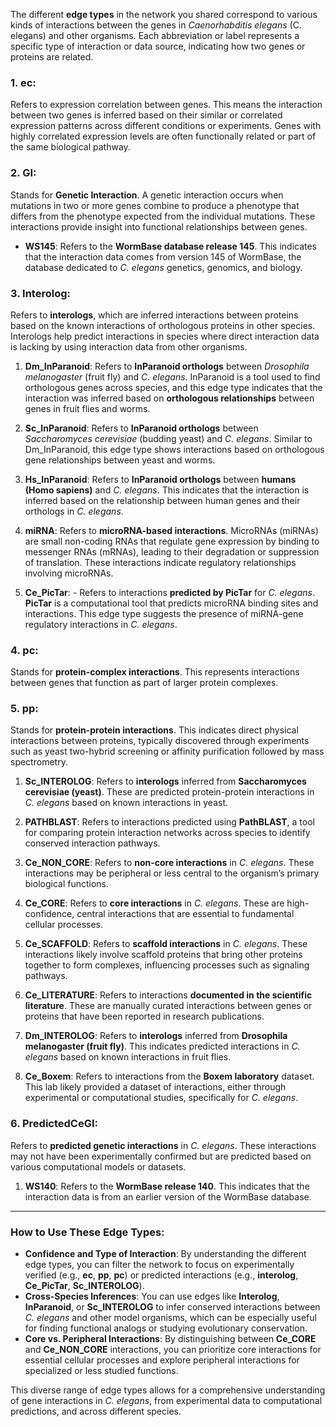 
The different **edge types** in the network you shared correspond to various kinds of interactions between the genes in *Caenorhabditis elegans* (C. elegans) and other organisms. Each abbreviation or label represents a specific type of interaction or data source, indicating how two genes or proteins are related. 


### 1. **ec**:
Refers to expression correlation between genes. This means the interaction between two genes is inferred based on their similar or correlated expression patterns across different conditions or experiments. Genes with highly correlated expression levels are often functionally related or part of the same biological pathway.

### 2. **GI**:
Stands for **Genetic Interaction**. A genetic interaction occurs when mutations in two or more genes combine to produce a phenotype that differs from the phenotype expected from the individual mutations. These interactions provide insight into functional relationships between genes.

  - **WS145**:
  Refers to the **WormBase database release 145**. This indicates that the interaction data comes from version 145 of WormBase, the database dedicated to *C. elegans* genetics, genomics, and biology.

### 3. **Interolog**:
Refers to **interologs**, which are inferred interactions between proteins based on the known interactions of orthologous proteins in other species. Interologs help predict interactions in species where direct interaction data is lacking by using interaction data from other organisms.
  
  1. **Dm_InParanoid**:
  Refers to **InParanoid orthologs** between *Drosophila melanogaster* (fruit fly) and *C. elegans*. InParanoid is a tool used to find orthologous genes across species, and this edge type indicates that the interaction was inferred based on **orthologous relationships** between genes in fruit flies and worms.

  2. **Sc_InParanoid**:
  Refers to **InParanoid orthologs** between *Saccharomyces cerevisiae* (budding yeast) and *C. elegans*. Similar to Dm_InParanoid, this edge type shows interactions based on orthologous gene relationships between yeast and worms.

  3. **Hs_InParanoid**:
  Refers to **InParanoid orthologs** between **humans (Homo sapiens)** and *C. elegans*. This indicates that the interaction is inferred based on the relationship between human genes and their orthologs in *C. elegans*.

  4. **miRNA**:
  Refers to **microRNA-based interactions**. MicroRNAs (miRNAs) are small non-coding RNAs that regulate gene expression by binding to messenger RNAs (mRNAs), leading to their degradation or suppression of translation. These interactions indicate regulatory relationships involving microRNAs.

  5. **Ce_PicTar**:
    - Refers to interactions **predicted by PicTar** for *C. elegans*. **PicTar** is a computational tool that predicts microRNA binding sites and interactions. This edge type suggests the presence of miRNA-gene regulatory interactions in *C. elegans*.
  
### 4. **pc**:
Stands for **protein-complex interactions**. This represents interactions between genes that function as part of larger protein complexes.

### 5. **pp**:
Stands for **protein-protein interactions**. This indicates direct physical interactions between proteins, typically discovered through experiments such as yeast two-hybrid screening or affinity purification followed by mass spectrometry.

  1. **Sc_INTEROLOG**:
  Refers to **interologs** inferred from **Saccharomyces cerevisiae (yeast)**. These are predicted protein-protein interactions in *C. elegans* based on known interactions in yeast.

  2. **PATHBLAST**:
  Refers to interactions predicted using **PathBLAST**, a tool for comparing protein interaction networks across species to identify conserved interaction pathways.

  3. **Ce_NON_CORE**:
  Refers to **non-core interactions** in *C. elegans*. These interactions may be peripheral or less central to the organism’s primary biological functions.

  4. **Ce_CORE**:
  Refers to **core interactions** in *C. elegans*. These are high-confidence, central interactions that are essential to fundamental cellular processes.

  5. **Ce_SCAFFOLD**:
  Refers to **scaffold interactions** in *C. elegans*. These interactions likely involve scaffold proteins that bring other proteins together to form complexes, influencing processes such as signaling pathways.

  6. **Ce_LITERATURE**:
  Refers to interactions **documented in the scientific literature**. These are manually curated interactions between genes or proteins that have been reported in research publications.

  7. **Dm_INTEROLOG**:
  Refers to **interologs** inferred from **Drosophila melanogaster (fruit fly)**. This indicates predicted interactions in *C. elegans* based on known interactions in fruit flies.

  8. **Ce_Boxem**:
  Refers to interactions from the **Boxem laboratory** dataset. This lab likely provided a dataset of interactions, either through experimental or computational studies, specifically for *C. elegans*.

### 6. **PredictedCeGI**:
  Refers to **predicted genetic interactions** in *C. elegans*. These interactions may not have been experimentally confirmed but are predicted based on various computational models or datasets.

  1. **WS140**:
  Refers to the **WormBase release 140**. This indicates that the interaction data is from an earlier version of the WormBase database.

---

### How to Use These Edge Types:
- **Confidence and Type of Interaction**: By understanding the different edge types, you can filter the network to focus on experimentally verified (e.g., **ec**, **pp**, **pc**) or predicted interactions (e.g., **interolog**, **Ce_PicTar**, **Sc_INTEROLOG**).
- **Cross-Species Inferences**: You can use edges like **Interolog**, **InParanoid**, or **Sc_INTEROLOG** to infer conserved interactions between *C. elegans* and other model organisms, which can be especially useful for finding functional analogs or studying evolutionary conservation.
- **Core vs. Peripheral Interactions**: By distinguishing between **Ce_CORE** and **Ce_NON_CORE** interactions, you can prioritize core interactions for essential cellular processes and explore peripheral interactions for specialized or less studied functions.

This diverse range of edge types allows for a comprehensive understanding of gene interactions in *C. elegans*, from experimental data to computational predictions, and across different species.
